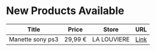 # New Products Available

| Title | Price | Store | URL |
|---|---|---|---|
| Manette sony  ps3 | 29,99 € | LA LOUVIERE | [Link](https://www.cashconverters.be/fr/accessoires-jeux-video/637673-manette-sony-ps3.html) |
